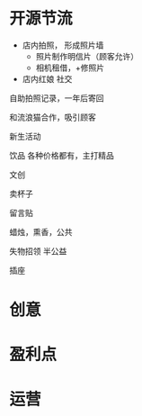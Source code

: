 # 开源节流

- 店内拍照， 形成照片墙
    - 照片制作明信片（顾客允许）
    - 相机租借，+修照片
- 店内红娘 社交

自助拍照记录，一年后寄回

和流浪猫合作，吸引顾客

新生活动

饮品 各种价格都有，主打精品

文创

卖杯子

留言贴

蜡烛，熏香，公共

失物招领 半公益

插座

# 创意

# 盈利点

# 运营